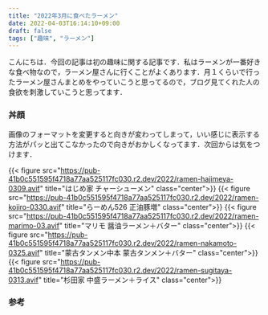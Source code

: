 ```yaml
---
title: "2022年3月に食べたラーメン"
date: 2022-04-03T16:14:10+09:00
draft: false
tags: ["趣味", "ラーメン"]
---
```


こんにちは．今回の記事は初の趣味に関する記事です．私はラーメンが一番好きな食べ物なので，ラーメン屋さんに行くことがよくあります．月１くらいで行ったラーメン屋さんまとめをやっていこうと思ってるので，ブログ見てくれた人の食欲を刺激していこうと思ってます．

### 丼顔
画像のフォーマットを変更すると向きが変わってしまって，いい感じに表示する方法がパッと出てこなかったので向きがおかしくなってます．次回からは気をつけます．

{{< figure src="https://pub-41b0c551595f4718a77aa525117fc030.r2.dev/2022/ramen-hajimeya-0309.avif" title="はじめ家 チャーシューメン" class="center">}}
{{< figure src="https://pub-41b0c551595f4718a77aa525117fc030.r2.dev/2022/ramen-kojiro-0330.avif" title="らーめん526 正油豚増" class="center">}}
{{< figure src="https://pub-41b0c551595f4718a77aa525117fc030.r2.dev/2022/ramen-marimo-03.avif" title="マリモ 醤油ラーメン＋バター" class="center">}}
{{< figure src="https://pub-41b0c551595f4718a77aa525117fc030.r2.dev/2022/ramen-nakamoto-0325.avif" title="蒙古タンメン中本 蒙古タンメン＋バター" class="center">}}
{{< figure src="https://pub-41b0c551595f4718a77aa525117fc030.r2.dev/2022/ramen-sugitaya-0313.avif" title="杉田家 中盛ラーメン＋ライス" class="center">}}

### 参考
<div class="iframely-embed"><div class="iframely-responsive" style="height: 140px; padding-bottom: 0;"><a href="https://tabelog.com/toyama/A1602/A160202/16000104/" data-iframely-url="//iframely.net/BoyZi7D"></a></div></div><script async src="//iframely.net/embed.js" charset="utf-8"></script>

<div class="iframely-embed"><div class="iframely-responsive" style="height: 140px; padding-bottom: 0;"><a href="https://tabelog.com/tokyo/A1303/A130301/13127293/" data-iframely-url="//iframely.net/4aWGkRv"></a></div></div><script async src="//iframely.net/embed.js" charset="utf-8"></script>

<div class="iframely-embed"><div class="iframely-responsive" style="height: 140px; padding-bottom: 0;"><a href="https://tabelog.com/toyama/A1605/A160502/16000708/" data-iframely-url="//iframely.net/g1jMftJ"></a></div></div><script async src="//iframely.net/embed.js" charset="utf-8"></script>

<div class="iframely-embed"><div class="iframely-responsive" style="height: 140px; padding-bottom: 0;"><a href="https://tabelog.com/kanagawa/A1401/A140101/14069379/" data-iframely-url="//iframely.net/7un66mt"></a></div></div><script async src="//iframely.net/embed.js" charset="utf-8"></script>

<div class="iframely-embed"><div class="iframely-responsive" style="height: 140px; padding-bottom: 0;"><a href="https://tabelog.com/kanagawa/A1401/A140308/14000917/" data-iframely-url="//iframely.net/nno7xdF"></a></div></div><script async src="//iframely.net/embed.js" charset="utf-8"></script>
